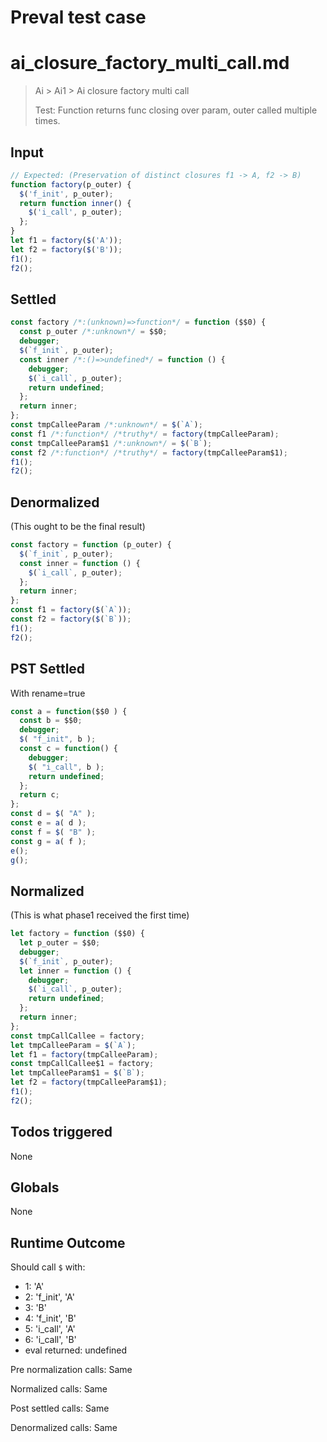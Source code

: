 # Preval test case

# ai_closure_factory_multi_call.md

> Ai > Ai1 > Ai closure factory multi call
>
> Test: Function returns func closing over param, outer called multiple times.

## Input

`````js filename=intro
// Expected: (Preservation of distinct closures f1 -> A, f2 -> B)
function factory(p_outer) {
  $('f_init', p_outer);
  return function inner() {
    $('i_call', p_outer);
  };
}
let f1 = factory($('A'));
let f2 = factory($('B'));
f1();
f2();
`````


## Settled


`````js filename=intro
const factory /*:(unknown)=>function*/ = function ($$0) {
  const p_outer /*:unknown*/ = $$0;
  debugger;
  $(`f_init`, p_outer);
  const inner /*:()=>undefined*/ = function () {
    debugger;
    $(`i_call`, p_outer);
    return undefined;
  };
  return inner;
};
const tmpCalleeParam /*:unknown*/ = $(`A`);
const f1 /*:function*/ /*truthy*/ = factory(tmpCalleeParam);
const tmpCalleeParam$1 /*:unknown*/ = $(`B`);
const f2 /*:function*/ /*truthy*/ = factory(tmpCalleeParam$1);
f1();
f2();
`````


## Denormalized
(This ought to be the final result)

`````js filename=intro
const factory = function (p_outer) {
  $(`f_init`, p_outer);
  const inner = function () {
    $(`i_call`, p_outer);
  };
  return inner;
};
const f1 = factory($(`A`));
const f2 = factory($(`B`));
f1();
f2();
`````


## PST Settled
With rename=true

`````js filename=intro
const a = function($$0 ) {
  const b = $$0;
  debugger;
  $( "f_init", b );
  const c = function() {
    debugger;
    $( "i_call", b );
    return undefined;
  };
  return c;
};
const d = $( "A" );
const e = a( d );
const f = $( "B" );
const g = a( f );
e();
g();
`````


## Normalized
(This is what phase1 received the first time)

`````js filename=intro
let factory = function ($$0) {
  let p_outer = $$0;
  debugger;
  $(`f_init`, p_outer);
  let inner = function () {
    debugger;
    $(`i_call`, p_outer);
    return undefined;
  };
  return inner;
};
const tmpCallCallee = factory;
let tmpCalleeParam = $(`A`);
let f1 = factory(tmpCalleeParam);
const tmpCallCallee$1 = factory;
let tmpCalleeParam$1 = $(`B`);
let f2 = factory(tmpCalleeParam$1);
f1();
f2();
`````


## Todos triggered


None


## Globals


None


## Runtime Outcome


Should call `$` with:
 - 1: 'A'
 - 2: 'f_init', 'A'
 - 3: 'B'
 - 4: 'f_init', 'B'
 - 5: 'i_call', 'A'
 - 6: 'i_call', 'B'
 - eval returned: undefined

Pre normalization calls: Same

Normalized calls: Same

Post settled calls: Same

Denormalized calls: Same
